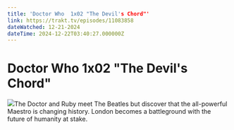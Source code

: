 ```yaml
---
title: 'Doctor Who  1x02 "The Devil's Chord"' 
link: https://trakt.tv/episodes/11083858
dateWatched: 12-21-2024
dateTime: 2024-12-22T03:40:27.000000Z
---
```

# Doctor Who  1x02 "The Devil's Chord"

![](https://walter-r2.trakt.tv/images/episodes/011/083/858/screenshots/thumb/f958aa8213.jpg)The Doctor and Ruby meet The Beatles but discover that the all-powerful Maestro is changing history. London becomes a battleground with the future of humanity at stake.